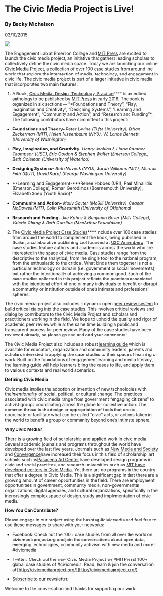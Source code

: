 # **The Civic Media Project is Live!**

### By Becky Michelson

03/10/2015

![](https://res.cloudinary.com/engagement-lab-home/image/upload/v1/homepage-2.0/news/medium/0_WUJVpC3tO0B73A9A.png)

The Engagement Lab at Emerson College and [MIT Press](http://mitpress.mit.edu/) are excited to launch the civic media project, an initiative that gathers leading scholars to collectively define the civic media space. Today we are launching our online [Civic Media Project](http://civicmediaproject.org/works/civic-media-project/index), a collection of over 100 case studies from around the world that explore the intersection of media, technology, and engagement in civic life. The civic media project is part of a larger initiative in civic media that incorporates two main features:

1. A Book, [Civic Media: Design, Technology, Practice](http://civicmediaproject.org/works/civic-media-project/the-civic-media-reader)\**\*\* is an edited anthology to be published by [MIT Press](http://mitpress.mit.edu/) in early 2016. The book is organized in six sections — ”*Foundations and Theory”, “Play, Imagination and Creativity”, “Designing Systems”, “Learning and Engagement”, “Community and Action”, and “Research and Funding”\*. The following contributors have committed to this project:

-   **Foundations and Theory-** _Peter Levine (Tufts University), Ethan Zuckerman (MIT), Helen Nissenbaum (NYU), W. Lance Bennett (University of Washington)_

-   **Play, Imagination, and Creativity-** _Henry Jenkins & Liana Gamber-Thompson (USC), Eric Gordon & Stephen Walter (Emerson College), Beth Coleman (University of Waterloo)_

-   **Designing Systems-** _Beth Noveck (NYU), Sarah Williams (MIT), Marcus Foth (QUT), David Karpf (George Washington University)_

-   **Learning and Engagement-\***Renee Hobbes (URI), Paul Mihailidis (Emerson College), Roman Gerodimos (Bournemouth University), Elizabeth Soep (Youth Radio)\*

-   **Community and Action-** _Molly Sauter (McGill University), Ceasar McDowell (MIT), Colin Rhinesmith (University of Oklahoma)_

-   **Research and Funding-** _Joe Kahne & Benjamin Boyer (Mills College), Valerie Chang & Beth Gutelius (MacArthur Foundation)_

2. The [Civic Media Project Case Studies](http://civicmediaproject.org/works/civic-media-project/index)\*\*\*\* include over 100 case studies from around the world to complement the book, being published in Scalar, a collaborative publishing tool founded at [USC Annenberg](http://annenberg.usc.edu/). The case studies feature authors and academics across the world who are interested in the space of civic media. Case studies range from the descriptive to the analytical, from the single tool to the national program, from the enthusiastic to the critical. What binds them together is not a particular technology or domain (i.e. government or social movements), but rather the intentionality of achieving a common good. Each of the case studies collected in this project reflects the practices associated with the intentional effort of one or many individuals to benefit or disrupt a community or institution outside of one’s intimate and professional spheres.

The civic media project also includes a dynamic open [peer review system](http://civicmediaproject.org/works/civic-media-project/peer-review-philosophy) to build critical dialog into the case studies. This involves critical reviews and dialog by contributors to the Civic Media Project and scholars and practitioners working in the field. We hope to uphold the quality and rigor of academic peer review while at the same time building a public and transparent process for peer review. Many of the case studies have been reviewed already, so please go see and add your comments!

The Civic Media Project also includes a robust [learning guide](http://civicmediaproject.org/works/civic-media-project/learning-guide) which is available for educators, organization and community leaders, parents and scholars interested in applying the case studies to their space of learning or work. Built on the foundations of engagement learning and media literacy, the learning guide will help learners bring the cases to life, and apply them to various contexts and real world scenarios.

**Defining Civic Media**

Civic media implies the adoption or invention of new technologies with the*intentionality* of social, political, or cultural change. The practices associated with civic media range from government “engaging citizens” to activist groups coordinating across the globe for collective action. The common thread is the design or appropriation of tools that create, coordinate or facilitate what can be called “civic” acts, or actions taken in the world to benefit a group or community beyond one’s intimate sphere.

**Why Civic Media?**

There is a growing field of scholarship and applied work in civic media. Several academic journals and programs throughout the world have developed over the last five years. Journals such as [New Media and Society](http://nms.sagepub.com/) and [Convergence](http://con.sagepub.com/)have increased their focus in this field of scholarship, art schools such as[Pasadena Art Center](http://www.artcenter.edu/accd/index.jsp) have developed design programs in civic and social practices, and research universities such as [MIT have developed centers in Civic Media](https://civic.mit.edu/). Yet there are no programs in the country that offer a degree in Civic Media. This is a significant gap in that there are a growing amount of career opportunities in the field. There are employment opportunities in government, community media, non-governmental organizations, digital agencies, and cultural organizations, specifically in the increasingly complex space of design, study and implementation of civic media.

**How You Can Contribute?**

Please engage in our project using the hashtag #civicmedia and feel free to use these messages to share with your networks:

-   Facebook: Check out the 100+ case studies from all over the world on civicmediaproject.org and join the conversations about open data, emerging technologies, community activism with new media and more! #civicmedia

-   Twitter: Check out the new Civic Media Project w/ #MITPress! 100+ global case studies of #civicmedia. Read, learn & join the conversation at [http://civicmediaproject.org/](http://civicmediaproject.org/)

-   [Subscribe](http://civicmediaproject.org/works/cmp/contact) to our newsletter.

Welcome to the conversation and thanks for supporting our work.
